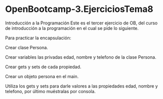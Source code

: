 # OpenBootcamp-3.EjerciciosTema8
Introducción a la Programación
Este es el tercer ejercicio de OB, del curso de introducción a la programación en el cual se pide lo siguiente.

Para practicar la encapsulación:

Crear clase Persona.

Crear variables las privadas edad, nombre y telefono de la clase Persona.

Crear gets y sets de cada propiedad.

Crear un objeto persona en el main.

Utiliza los gets y sets para darle valores a las propiedades edad, nombre y telefono, por último muéstralas por consola.
